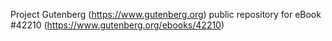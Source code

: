 Project Gutenberg (https://www.gutenberg.org) public repository for eBook #42210 (https://www.gutenberg.org/ebooks/42210)
